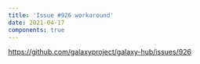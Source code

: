 ```yaml
---
title: 'Issue #926 workaround'
date: 2021-04-17
components: true
---
```


https://github.com/galaxyproject/galaxy-hub/issues/926

